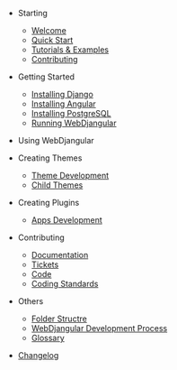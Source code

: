 * Starting
    * [Welcome](start/welcome.md)
    * [Quick Start](start/quickstart.md)
    * [Tutorials & Examples](start/tutorials_examples.md)
    * [Contributing](start/contributing.md)

* Getting Started
    * [Installing Django](getting_started/install_django.md)
    * [Installing Angular](getting_started/install_angular.md)
    * [Installing PostgreSQL](getting_started/install_postgre.md)
    * [Running WebDjangular](getting_started/running.md)

* Using WebDjangular
  

* Creating Themes
    * [Theme Development](themes/development.md)
    * [Child Themes](themes/child.md)

* Creating Plugins
    * [Apps Development](plugins/development.md)

* Contributing
    * [Documentation](contributing/documentation.md)
    * [Tickets](contributing/tickets.md)
    * [Code](contributing/code.md)
    * [Coding Standards](contributing/conding_standards.md) 

* Others
    * [Folder Structre](others/folder_structure.md)
    * [WebDjangular Development Process](others/development_process.md)
    * [Glossary](others/glossary.md)
* [Changelog](changelog.md)
